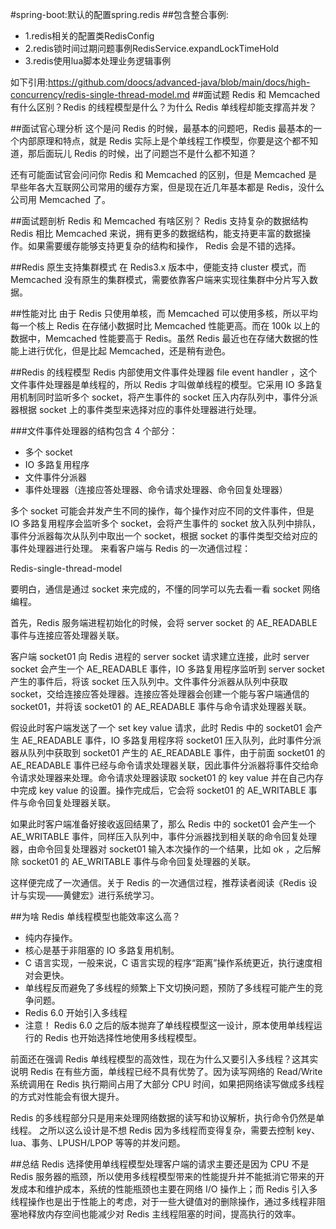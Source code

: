 #spring-boot:默认的配置spring.redis
##包含整合事例:
*  1.redis相关的配置类RedisConfig
*  2.redis锁时间过期问题事例RedisService.expandLockTimeHold
*  3.redis使用lua脚本处理业务逻辑事例

如下引用:https://github.com/doocs/advanced-java/blob/main/docs/high-concurrency/redis-single-thread-model.md
##面试题
Redis 和 Memcached 有什么区别？Redis 的线程模型是什么？为什么 Redis 单线程却能支撑高并发？

##面试官心理分析
这个是问 Redis 的时候，最基本的问题吧，Redis 最基本的一个内部原理和特点，就是 Redis 实际上是个单线程工作模型，你要是这个都不知道，那后面玩儿 Redis 的时候，出了问题岂不是什么都不知道？

还有可能面试官会问问你 Redis 和 Memcached 的区别，但是 Memcached 是早些年各大互联网公司常用的缓存方案，但是现在近几年基本都是 Redis，没什么公司用 Memcached 了。

##面试题剖析
Redis 和 Memcached 有啥区别？
Redis 支持复杂的数据结构
Redis 相比 Memcached 来说，拥有更多的数据结构，能支持更丰富的数据操作。如果需要缓存能够支持更复杂的结构和操作， Redis 会是不错的选择。

##Redis 原生支持集群模式
在 Redis3.x 版本中，便能支持 cluster 模式，而 Memcached 没有原生的集群模式，需要依靠客户端来实现往集群中分片写入数据。

##性能对比
由于 Redis 只使用单核，而 Memcached 可以使用多核，所以平均每一个核上 Redis 在存储小数据时比 Memcached 性能更高。而在 100k 以上的数据中，Memcached 性能要高于 Redis。虽然 Redis 最近也在存储大数据的性能上进行优化，但是比起 Memcached，还是稍有逊色。

##Redis 的线程模型
Redis 内部使用文件事件处理器 file event handler ，这个文件事件处理器是单线程的，所以 Redis 才叫做单线程的模型。它采用 IO 多路复用机制同时监听多个 socket，将产生事件的 socket 压入内存队列中，事件分派器根据 socket 上的事件类型来选择对应的事件处理器进行处理。

###文件事件处理器的结构包含 4 个部分：
* 多个 socket
* IO 多路复用程序
* 文件事件分派器
* 事件处理器（连接应答处理器、命令请求处理器、命令回复处理器）

多个 socket 可能会并发产生不同的操作，每个操作对应不同的文件事件，但是 IO 多路复用程序会监听多个 socket，会将产生事件的 socket 放入队列中排队，事件分派器每次从队列中取出一个 socket，根据 socket 的事件类型交给对应的事件处理器进行处理。
来看客户端与 Redis 的一次通信过程：

Redis-single-thread-model

要明白，通信是通过 socket 来完成的，不懂的同学可以先去看一看 socket 网络编程。

首先，Redis 服务端进程初始化的时候，会将 server socket 的 AE_READABLE 事件与连接应答处理器关联。

客户端 socket01 向 Redis 进程的 server socket 请求建立连接，此时 server socket 会产生一个 AE_READABLE 事件，IO 多路复用程序监听到 server socket 产生的事件后，将该 socket 压入队列中。文件事件分派器从队列中获取 socket，交给连接应答处理器。连接应答处理器会创建一个能与客户端通信的 socket01，并将该 socket01 的 AE_READABLE 事件与命令请求处理器关联。

假设此时客户端发送了一个 set key value 请求，此时 Redis 中的 socket01 会产生 AE_READABLE 事件，IO 多路复用程序将 socket01 压入队列，此时事件分派器从队列中获取到 socket01 产生的 AE_READABLE 事件，由于前面 socket01 的 AE_READABLE 事件已经与命令请求处理器关联，因此事件分派器将事件交给命令请求处理器来处理。命令请求处理器读取 socket01 的 key value 并在自己内存中完成 key value 的设置。操作完成后，它会将 socket01 的 AE_WRITABLE 事件与命令回复处理器关联。

如果此时客户端准备好接收返回结果了，那么 Redis 中的 socket01 会产生一个 AE_WRITABLE 事件，同样压入队列中，事件分派器找到相关联的命令回复处理器，由命令回复处理器对 socket01 输入本次操作的一个结果，比如 ok ，之后解除 socket01 的 AE_WRITABLE 事件与命令回复处理器的关联。

这样便完成了一次通信。关于 Redis 的一次通信过程，推荐读者阅读《Redis 设计与实现——黄健宏》进行系统学习。

##为啥 Redis 单线程模型也能效率这么高？
* 纯内存操作。
* 核心是基于非阻塞的 IO 多路复用机制。
* C 语言实现，一般来说，C 语言实现的程序“距离”操作系统更近，执行速度相对会更快。
* 单线程反而避免了多线程的频繁上下文切换问题，预防了多线程可能产生的竞争问题。
* Redis 6.0 开始引入多线程
* 注意！ Redis 6.0 之后的版本抛弃了单线程模型这一设计，原本使用单线程运行的 Redis 也开始选择性地使用多线程模型。

前面还在强调 Redis 单线程模型的高效性，现在为什么又要引入多线程？这其实说明 Redis 在有些方面，单线程已经不具有优势了。因为读写网络的 Read/Write 系统调用在 Redis 执行期间占用了大部分 CPU 时间，如果把网络读写做成多线程的方式对性能会有很大提升。

Redis 的多线程部分只是用来处理网络数据的读写和协议解析，执行命令仍然是单线程。 之所以这么设计是不想 Redis 因为多线程而变得复杂，需要去控制 key、lua、事务、LPUSH/LPOP 等等的并发问题。

##总结
Redis 选择使用单线程模型处理客户端的请求主要还是因为 CPU 不是 Redis 服务器的瓶颈，所以使用多线程模型带来的性能提升并不能抵消它带来的开发成本和维护成本，系统的性能瓶颈也主要在网络 I/O 操作上；而 Redis 引入多线程操作也是出于性能上的考虑，对于一些大键值对的删除操作，通过多线程非阻塞地释放内存空间也能减少对 Redis 主线程阻塞的时间，提高执行的效率。
